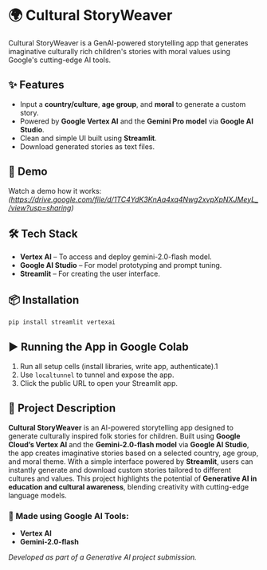 # 🌍 Cultural StoryWeaver

Cultural StoryWeaver is a GenAI-powered storytelling app that generates imaginative culturally rich children's stories with moral values using Google's cutting-edge AI tools.

## ✨ Features

* Input a **country/culture**, **age group**, and **moral** to generate a custom story.
* Powered by **Google Vertex AI** and the **Gemini Pro model** via **Google AI Studio**.
* Clean and simple UI built using **Streamlit**.
* Download generated stories as text files.

## 🚀 Demo

Watch a demo how it works: *(https://drive.google.com/file/d/1TC4YdK3KnAa4xq4Nwg2xvpXpNXJMeyL_/view?usp=sharing)*

## 🛠️ Tech Stack

* **Vertex AI** – To access and deploy gemini-2.0-flash model.
* **Google AI Studio** – For model prototyping and prompt tuning.
* **Streamlit** – For creating the user interface.

## 📦 Installation

```bash
pip install streamlit vertexai
```

## ▶️ Running the App in Google Colab
1. Run all setup cells (install libraries, write app, authenticate).1
2. Use `localtunnel` to tunnel and expose the app.
3. Click the public URL to open your Streamlit app.

## 📝 Project Description

**Cultural StoryWeaver** is an AI-powered storytelling app designed to generate culturally inspired folk stories for children. Built using **Google Cloud’s Vertex AI** and the **Gemini-2.0-flash model** via **Google AI Studio**, the app creates imaginative stories based on a selected country, age group, and moral theme. With a simple interface powered by **Streamlit**, users can instantly generate and download custom stories tailored to different cultures and values. This project highlights the potential of **Generative AI in education and cultural awareness**, blending creativity with cutting-edge language models.


### 👏 Made using Google AI Tools:

* **Vertex AI**
* **Gemini-2.0-flash**

*Developed as part of a Generative AI project submission.*
